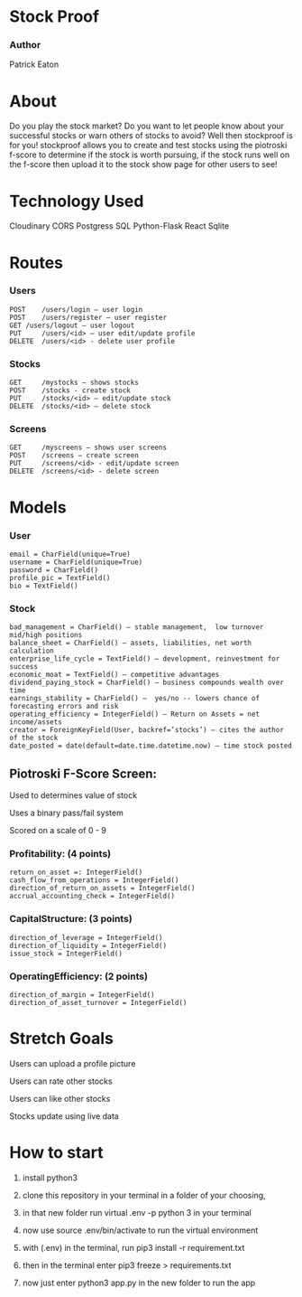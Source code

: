 # Stock Proof 

### Author
Patrick Eaton

# About
Do you play the stock market? Do you want to let people know about your successful stocks or warn others of stocks to avoid? Well then stockproof is for you! stockproof allows you to create and test stocks using the piotroski f-score to determine if the stock is worth pursuing, if the stock runs well on the f-score then upload it to the stock show page for other users to see!


# Technology Used
Cloudinary
CORS
Postgress SQL
Python-Flask
React
Sqlite

# Routes
### Users
	POST	/users/login – user login 
	POST	/users/register – user register
	GET	/users/logout – user logout
	PUT 	/users/<id> – user edit/update profile
	DELETE  /users/<id> - delete user profile

### Stocks
	GET		/mystocks – shows stocks
	POST	/stocks - create stock
	PUT		/stocks/<id> – edit/update stock 
	DELETE	/stocks/<id> – delete stock

### Screens
	GET 	/myscreens – shows user screens
	POST	/screens – create screen
	PUT 	/screens/<id> - edit/update screen
	DELETE	/screens/<id> - delete screen


# Models 
### User
	email = CharField(unique=True)
	username = CharField(unique=True)
	password = CharField()
	profile_pic = TextField()
	bio = TextField()

### Stock
	bad_management = CharField() – stable management,  low turnover mid/high positions
	balance_sheet = CharField() – assets, liabilities, net worth calculation	
	enterprise_life_cycle = TextField() – development, reinvestment for success		
	economic_moat = TextField() – competitive advantages	
	dividend_paying_stock = CharField() – business compounds wealth over time	
	earnings_stability = CharField() –  yes/no -- lowers chance of forecasting errors and risk	
	operating_efficiency = IntegerField() – Return on Assets = net income/assets
	creator = ForeignKeyField(User, backref=’stocks’) – cites the author of the stock
	date_posted = date(default=date.time.datetime.now) – time stock posted
	


## Piotroski F-Score Screen:  
Used to determines value of stock

Uses a binary pass/fail system 

Scored on a scale of 0 - 9

### Profitability: (4 points)
	return_on_asset =: IntegerField() 
	cash_flow_from_operations = IntegerField() 
	direction_of_return_on_assets = IntegerField() 
	accrual_accounting_check = IntegerField() 

### CapitalStructure: (3 points)
	direction_of_leverage = IntegerField() 
	direction_of_liquidity = IntegerField()  
	issue_stock = IntegerField()  	
	
### OperatingEfficiency: (2 points)
	direction_of_margin = IntegerField()  
	direction_of_asset_turnover = IntegerField()

# Stretch Goals
Users can upload a profile picture

Users can rate other stocks

Users can like other stocks

Stocks update using live data

# How to start
1) install python3
	
2) clone this repository in your terminal in a folder of your choosing, 
	
3) in that new folder run virtual .env -p python 3 in your terminal
	
4) now use source .env/bin/activate to run the virtual environment 

5) with (.env) in the terminal, run pip3 install -r requirement.txt 

6) then in the terminal enter pip3 freeze > requirements.txt 

7) now just enter python3 app.py in the new folder to run the app


